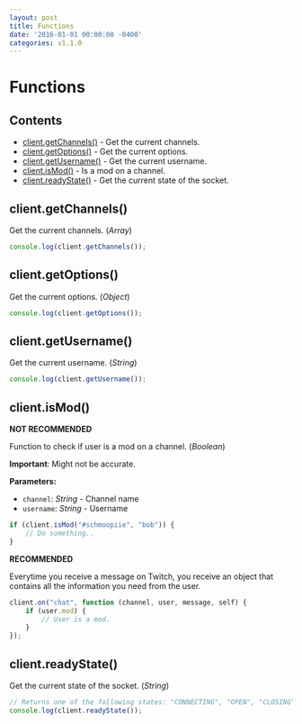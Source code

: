 ```yaml
---
layout: post
title: Functions
date: '2016-01-01 00:00:00 -0400'
categories: v1.1.0
---
```


# Functions

## Contents

* [client.getChannels\(\)](2016-01-01-functions.md#clientgetchannels) - Get the current channels.
* [client.getOptions\(\)](2016-01-01-functions.md#clientgetoptions) - Get the current options.
* [client.getUsername\(\)](2016-01-01-functions.md#clientgetusername) - Get the current username.
* [client.isMod\(\)](2016-01-01-functions.md#clientismod) - Is a mod on a channel.
* [client.readyState\(\)](2016-01-01-functions.md#clientreadystate) - Get the current state of the socket.

## client.getChannels\(\)

Get the current channels. \(_Array_\)

```javascript
console.log(client.getChannels());
```

## client.getOptions\(\)

Get the current options. \(_Object_\)

```javascript
console.log(client.getOptions());
```

## client.getUsername\(\)

Get the current username. \(_String_\)

```javascript
console.log(client.getUsername());
```

## client.isMod\(\)

**NOT RECOMMENDED**

Function to check if user is a mod on a channel. \(_Boolean_\)

**Important**: Might not be accurate.

**Parameters:**

* `channel`: _String_ - Channel name
* `username`: _String_ - Username

```javascript
if (client.isMod("#schmoopiie", "bob")) {
    // Do something..
}
```

**RECOMMENDED**

Everytime you receive a message on Twitch, you receive an object that contains all the information you need from the user.

```javascript
client.on("chat", function (channel, user, message, self) {
    if (user.mod) {
        // User is a mod.
    }
});
```

## client.readyState\(\)

Get the current state of the socket. \(_String_\)

```javascript
// Returns one of the following states: "CONNECTING", "OPEN", "CLOSING" or "CLOSED".
console.log(client.readyState());
```

